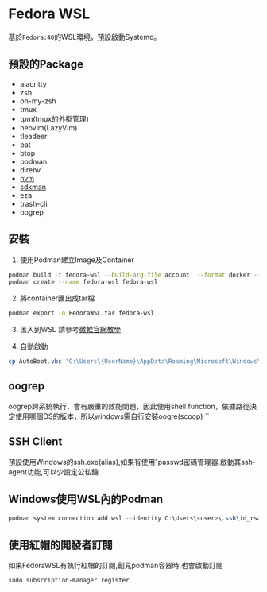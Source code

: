 # Fedora WSL
基於`Fedora:40`的WSL環境，預設啟動Systemd。

## 預設的Package
- alacritty
- zsh
- oh-my-zsh
- tmux
- tpm(tmux的外掛管理)
- neovim(LazyVim)
- tleadeer
- bat
- btop
- podman
- direnv
- [nvm](https://github.com/nvm-sh/nvm)
- [sdkman](https://sdkman.io/)
- eza
- trash-cli
- oogrep

## 安裝
1. 使用Podman建立Image及Container
  ```bash
  podman build -t fedora-wsl --build-arg-file account  --format docker --squash-all .
  podman create --name fedora-wsl fedora-wsl
  ```

2. 將container匯出成tar檔
  ```bash
  podman export -o FedoraWSL.tar fedora-wsl
  ```

3. 匯入到WSL
請參考[微軟官網教學](https://learn.microsoft.com/zh-tw/windows/wsl/use-custom-distro#import-the-tar-file-into-wsl)


4. 自動啟動 
```powershell
cp AutoBoot.vbs 'C:\Users\{UserName}\AppData\Roaming\Microsoft\Windows\Start Menu\Programs\Startup'
```

## oogrep
oogrep跨系統執行，會有嚴重的效能問題，因此使用shell function，依據路徑決定使用哪個OS的版本，所以windows需自行安裝oogre(scoop)
``

## SSH Client
預設使用Windows的ssh.exe(alias),如果有使用1passwd密碼管理器,啟動其ssh-agent功能,可以少設定公私鑰

## Windows使用WSL內的Podman
```powershell
podman system connection add wsl --identity C:\Users\<user>\.ssh\id_rsa --port 2332 <user>@localhost --socket-path /run/user/1000/podman/podman.sock
```

## 使用紅帽的開發者訂閱
如果FedoraWSL有執行紅帽的訂閱,創見podman容器時,也會啟動訂閱
```shell
sudo subscription-manager register
```
